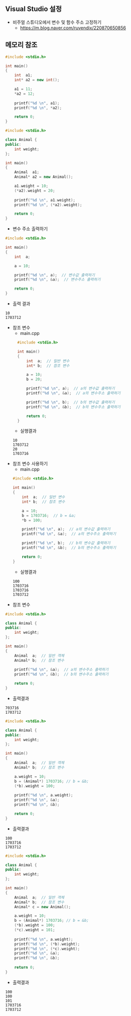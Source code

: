 ## Visual Studio 설정
- 비주얼 스튜디오에서 변수 및 함수 주소 고정하기
  - https://m.blog.naver.com/ruvendix/220870650856

## 메모리 참조
```c++
#include <stdio.h>

int main()
{
	int  a1;
	int* a2 = new int();

	a1 = 11;
	*a2 = 12;
		
	printf("%d \n", a1);	
	printf("%d \n", *a2);	

	return 0;
}
```
```c++
#include <stdio.h>

class Animal {
public:
	int weight;
};

int main()
{
	Animal  a1;
	Animal* a2 = new Animal();

	a1.weight = 10;
	(*a2).weight = 20;
		
	printf("%d \n", a1.weight);	
	printf("%d \n", (*a2).weight);	

	return 0;
}
```

* 변수 주소 출력하기
```c++
#include <stdio.h>

int main()
{
	int  a;

	a = 10;

	printf("%d \n", a);  // 변수값 출력하기
	printf("%d \n", &a);  // 변수주소 출력하기

	return 0;
}
```
  - 출력 결과
  ```console
  10
  1703712
  ```
* 참조 변수
  - main.cpp
  ```c++
	#include <stdio.h>

	int main()
	{
	    int  a;  // 일반 변수
	    int* b;  // 참조 변수

	    a = 10;
	    b = 20;	    

	    printf("%d \n", a);  // a의 변수값 출력하기
	    printf("%d \n", &a);  // a의 변수주소 출력하기

	    printf("%d \n", b);  // b의 변수값 출력하기
	    printf("%d \n", &b);  // b의 변수주소 출력하기

	    return 0;
	}
  ```
  - 실행결과
  ```console
  10
  1703712
  20
  1703716
  ```
* 참조 변수 사용하기
  - main.cpp
  ```c++
  #include <stdio.h>

  int main()
  {
      int  a;  // 일반 변수
      int* b;  // 참조 변수

      a = 10;
      b = 1703716;  // b = &a;
      *b = 100;

      printf("%d \n", a);  // a의 변수값 출력하기
      printf("%d \n", &a);  // a의 변수주소 출력하기

      printf("%d \n", b);  // b의 변수값 출력하기
      printf("%d \n", &b);  // b의 변수주소 출력하기

      return 0;
  }
  ```
  - 실행결과
  ```console
  100
  1703716
  1703716
  1703712
  ```
* 참조 변수
```c++
#include <stdio.h>

class Animal {
public:
	int weight;
};

int main()
{
	Animal  a;  // 일반 객체
	Animal* b;  // 참조 변수
		
	printf("%d \n", &a);  // a의 변수주소 출력하기	
	printf("%d \n", &b);  // b의 변수주소 출력하기

	return 0;
}
```
- 출력결과
```console
703716
1703712
```
```c++
#include <stdio.h>

class Animal {
public:
	int weight;
};

int main()
{
	Animal  a;  // 일반 객체
	Animal* b;  // 참조 변수

	a.weight = 10;
	b = (Animal*) 1703716; // b = &b;
	(*b).weight = 100;
		
	printf("%d \n", a.weight);
	printf("%d \n", &a);	
	printf("%d \n", &b);

	return 0;
}
```
- 출력결과
```console
100
1703716
1703712
```

```c++
#include <stdio.h>

class Animal {
public:
	int weight;
};

int main()
{
	Animal  a;  // 일반 객체
	Animal* b;  // 참조 변수
	Animal* c = new Animal();

	a.weight = 10;
	b = (Animal*) 1703716; // b = &b;
	(*b).weight = 100;
	(*c).weight = 101;
		
	printf("%d \n", a.weight);
	printf("%d \n", (*b).weight);
	printf("%d \n", (*c).weight);
	printf("%d \n", &a);	
	printf("%d \n", &b);
	
	return 0;
}
```
- 출력결과
```console
100
100
101
1703716
1703712
```
